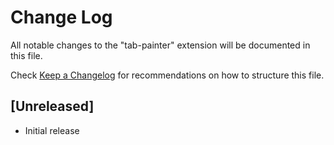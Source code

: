 # Change Log

All notable changes to the "tab-painter" extension will be documented in this file.

Check [Keep a Changelog](http://keepachangelog.com/) for recommendations on how to structure this file.

## [Unreleased]

- Initial release